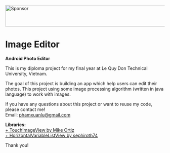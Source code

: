 <a href="https://app.codesponsor.io/link/rbu8koE56V7Z3ANmW2GeSvPJ/phamxuanlu/PhotoEffectsEditor" rel="nofollow"><img src="https://app.codesponsor.io/embed/rbu8koE56V7Z3ANmW2GeSvPJ/phamxuanlu/PhotoEffectsEditor.svg" style="width: 888px; height: 68px;" alt="Sponsor" /></a>

# Image Editor
<b>Android Photo Editor</b>

This is my diploma project for my final year at Le Quy Don Technical University,  Vietnam.

The goal of this project is building an app which help users can edit their photos. This project using some image processing algorithm (written in java language) to work with images.

If you have any questions about this project or want to reuse my code, please contact me!</br>
Email: phamxuanlu@gmail.com

<b>Libraries:</b><br/>
<a href="https://github.com/MikeOrtiz/TouchImageView"> + TouchImageView by Mike Ortiz</a></br>
<a href="https://github.com/sephiroth74/HorizontalVariableListView"> + HorizontalVariableListView by sephiroth74</a>

Thank you!

